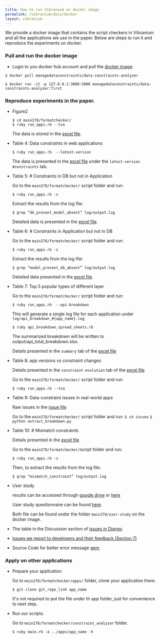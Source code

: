 ```yaml
---
title: How to run Vibranium on docker image 
permalink: /vibranium/docs/docker
layout: vibranium 
---
```


<div class="container" markdown="1">
<div class="row" markdown="1">
<div class="col-md-12" markdown="1">

We provide a docker image that contains the script checkers in Vibranium and all the applications we use in the paper.
Below are steps to run it and reproduce the experiments on docker.

### Pull and run the docker image 
* Login to you docker hub account and pull the [docker image](https://hub.docker.com/repository/docker/managedataconstraints/data-constraints-analyzer):
```
$ docker pull managedataconstraints/data-constraints-analyzer
```
```
$ docker run -it -p 127.0.0.1:3000:3000 managedataconstraints/data-constraints-analyzer:first
```


### Reproduce experiments in the paper.

* Figure2 
  ```
  $ cd main278/formatchecker/ 
  $ ruby run_apps.rb --tva
  ```
  The data is stored in the [excel file](http://bit.ly/app-versions-vs-constraint-changes).

* Table 4: Data constraints in web applications
  ```
  $ ruby run_apps.rb  --latest-version
  ```
  The data is presented in the [excel file](http://bit.ly/data-constraints-in-web-applications) under the `latest-version #constraints` tab. 

* Table 5: # Constraints in DB but not in Application

  Go to the `main278/formatchecker/`  script folder and run:
  ```
  $ ruby run_apps.rb -s 
  ```
  Extract the results from the log file:
  ```
  $ grep “db_present_model_absent” log/output.log
  ```
  Detailed data is presented in the [excel file](http://bit.ly/constraints-mismatch). 
  
* Table 6: # Constraints in Application but not in DB 

  Go to the `main278/formatchecker/`  script folder and run:
  ```
  $ ruby run_apps.rb -s 
  ```
  Extract the results from the log file:
  ```
  $ grep “model_present_db_absent” log/output.log
  ```
  Detailed data presented in the [excel file](http://bit.ly/constraints-mismatch).

* Table 7:  Top 5 popular types of different layer

  Go to the `main278/formatchecker/` script folder and run:
  ``` 
  $ ruby run_apps.rb  --api-breakdown
  ```
  This will generate a single log file for each application under ```log/api_breakdown_#{app_name}.log```
  ```
  $ ruby api_breakdown_spread_sheets.rb 
  ```
  The summarized breakdown will be written to output/api_total_breakdown.xlsx. 

  Details presented in the `summary` tab of  the [excel file](http://bit.ly/top-5-popular-types-of-different-layers)

* Table 8: app versions vs constraint changes

  Details presented in the `constraint-evolution` tab of the [excel file](http://bit.ly/app-versions-vs-constraint-changes) 

  Go to the `main278/formatchecker/` script folder and run:
  ```
  $ ruby run_apps.rb --tva 
  ```
* Table 9:  Data-constraint issues in real-world apps

  Raw issues in the [issue file](http://bit.ly/data-constraints-issues-in-Rails) 

  Go to the `main278/formatchecker/`  script folder and run:
  ```$ cd issues```
  ```$ python extract_breakdown.py```
  
* Table 10: # Mismatch constraints 

  Details presented in the [excel file](https://bit.ly/32s0gMs)

  Go to the `main278/formatchecker/`script folder and run:
  ```
  $ ruby run_apps.rb -s 
  ```
  Then, to extract the results from the log file:
  ```
  $ grep “mismatch_constraint” log/output.log
  ```
* User study 
  
  results can be accessed through [google drive](http://bit.ly/error-message-user-study) or [here](./user-study.html)

  User study questionnaire can be found [here](http://bit.ly/user-questionnaire).
  
  Both file can be found under the folder `main278/user-study` on the docker image.

* The table in the Discussion section of [issues in Django](http://bit.ly/data-constraints-issues-in-Django) 

* [Issues we report to developers and their feedback (Section 7)](https://docs.google.com/spreadsheets/d/1d9wh0BxLLgQaSKSxFTA3ou5RH7P5D8LKaHQ1paU45u8/edit?usp=sharing)

* Source Code for better error message [gem](https://github.com/manangeconstraints/better_error_msg_gem).


### Apply on other applications

* Prepare your application

  Go to `main278/formatchecker/apps/` folder, clone your application there. 
  
  ```
  $ git clone git_repo_link app_name
  ```
  
  It's not required to put the file under th app folder, just for convenience to next step. 
  
* Run our scripts.

  Go to `main278/formatchecker/constraint_analyzer` folder. 
  
  ```
  $ ruby main.rb -a ../apps/app_name -h
  ```

</div>
</div>
</div>
